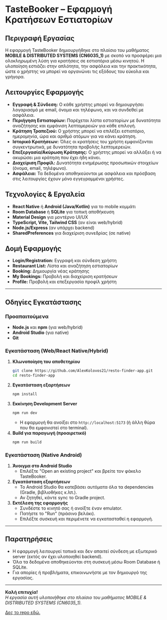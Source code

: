 # TasteBooker – Εφαρμογή Κρατήσεων Εστιατορίων

## Περιγραφή Εργασίας

Η εφαρμογή TasteBooker δημιουργήθηκε στο πλαίσιο του μαθήματος **MOBILE & DISTRIBUTED SYSTEMS (CN6035_1)** με σκοπό να προσφέρει μια ολοκληρωμένη λύση για κρατήσεις σε εστιατόρια μέσω κινητού. Η υλοποίηση εστιάζει στην απλότητα, την ασφάλεια και την πρακτικότητα, ώστε ο χρήστης να μπορεί να οργανώνει τις εξόδους του εύκολα και γρήγορα.

## Λειτουργίες Εφαρμογής

- **Εγγραφή & Σύνδεση:** Ο κάθε χρήστης μπορεί να δημιουργήσει λογαριασμό με email, όνομα και τηλέφωνο, και να συνδεθεί με ασφάλεια.
- **Περιήγηση Εστιατορίων:** Παρέχεται λίστα εστιατορίων με δυνατότητα αναζήτησης και εμφάνιση λεπτομερειών για κάθε επιλογή.
- **Κράτηση Τραπεζιού:** Ο χρήστης μπορεί να επιλέξει εστιατόριο, ημερομηνία, ώρα και αριθμό ατόμων για να κάνει κράτηση.
- **Ιστορικό Κρατήσεων:** Όλες οι κρατήσεις του χρήστη εμφανίζονται συγκεντρωτικά, με δυνατότητα προβολής λεπτομερειών.
- **Επεξεργασία/Ακύρωση Κράτησης:** Ο χρήστης μπορεί να αλλάξει ή να ακυρώσει μια κράτηση που έχει ήδη κάνει.
- **Διαχείριση Προφίλ:** Δυνατότητα ενημέρωσης προσωπικών στοιχείων (όνομα, email, τηλέφωνο).
- **Ασφάλεια:** Τα δεδομένα αποθηκεύονται με ασφάλεια και πρόσβαση στις λειτουργίες έχουν μόνο εγγεγραμμένοι χρήστες.

## Τεχνολογίες & Εργαλεία

- **React Native** ή **Android (Java/Kotlin)** για το mobile κομμάτι
- **Room Database** ή **SQLite** για τοπική αποθήκευση
- **Material Design** για μοντέρνο UI/UX
- **TypeScript, Vite, Tailwind CSS** (αν είναι web/hybrid)
- **Node.js/Express** (αν υπάρχει backend)
- **SharedPreferences** για διαχείριση συνεδρίας (σε native)

## Δομή Εφαρμογής

- **Login/Registration:** Εγγραφή και σύνδεση χρήστη
- **Restaurant List:** Λίστα και αναζήτηση εστιατορίων
- **Booking:** Δημιουργία νέας κράτησης
- **My Bookings:** Προβολή και διαχείριση κρατήσεων
- **Profile:** Προβολή και επεξεργασία προφίλ χρήστη

---

## Οδηγίες Εγκατάστασης

### Προαπαιτούμενα

- **Node.js** και **npm** (για web/hybrid)
- **Android Studio** (για native)
- **Git**

### Εγκατάσταση (Web/React Native/Hybrid)

1. **Κλωνοποίηση του αποθετηρίου**
   ```bash
   git clone https://github.com/AlexKolovos21/resto-finder-app.git
   cd resto-finder-app
   ```
2. **Εγκατάσταση εξαρτήσεων**
   ```bash
   npm install
   ```
3. **Εκκίνηση Development Server**
   ```bash
   npm run dev
   ```
   - Η εφαρμογή θα ανοίξει στο `http://localhost:5173` (ή άλλη θύρα που θα εμφανιστεί στο terminal).
4. **Build για παραγωγή (προαιρετικό)**
   ```bash
   npm run build
   ```

### Εγκατάσταση (Native Android)

1. **Άνοιγμα στο Android Studio**
   - Επιλέξτε "Open an existing project" και βρείτε τον φάκελο TasteBooker.
2. **Εγκατάσταση εξαρτήσεων**
   - Το Android Studio θα κατεβάσει αυτόματα όλα τα dependencies (Gradle, βιβλιοθήκες κ.λπ.).
   - Αν ζητηθεί, κάντε sync το Gradle project.
3. **Εκτέλεση της εφαρμογής**
   - Συνδέστε το κινητό σας ή ανοίξτε έναν emulator.
   - Πατήστε το "Run" (πράσινο βελάκι).
   - Επιλέξτε συσκευή και περιμένετε να εγκατασταθεί η εφαρμογή.

---

## Παρατηρήσεις

- Η εφαρμογή λειτουργεί τοπικά και δεν απαιτεί σύνδεση με εξωτερικό server (εκτός αν έχει υλοποιηθεί backend).
- Όλα τα δεδομένα αποθηκεύονται στη συσκευή μέσω Room Database ή SQLite.
- Για απορίες ή προβλήματα, επικοινωνήστε με τον δημιουργό της εργασίας.

---

**Καλή επιτυχία!**  
*Η εργασία αυτή υλοποιήθηκε στο πλαίσιο του μαθήματος MOBILE & DISTRIBUTED SYSTEMS (CN6035_1).*  

[Δες το repo εδώ.](https://github.com/AlexKolovos21/resto-finder-app) 